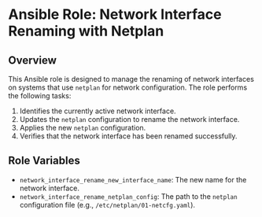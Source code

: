 # Ansible Role: Network Interface Renaming with Netplan

## Overview

This Ansible role is designed to manage the renaming of network interfaces on systems that use `netplan` for network configuration. The role performs the following tasks:

1. Identifies the currently active network interface.
2. Updates the `netplan` configuration to rename the network interface.
3. Applies the new `netplan` configuration.
4. Verifies that the network interface has been renamed successfully.

## Role Variables

- `network_interface_rename_new_interface_name`: The new name for the network interface.
- `network_interface_rename_netplan_config`: The path to the `netplan` configuration file (e.g., `/etc/netplan/01-netcfg.yaml`).
